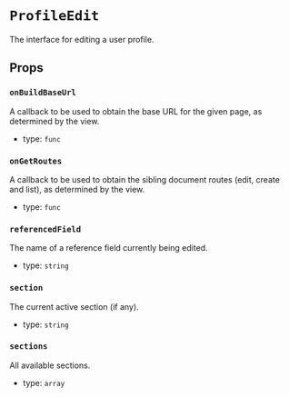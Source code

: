 `ProfileEdit`
=============

The interface for editing a user profile.

Props
-----

### `onBuildBaseUrl`

A callback to be used to obtain the base URL for the given page, as
determined by the view.

- type: `func`


### `onGetRoutes`

A callback to be used to obtain the sibling document routes (edit, create and list), as
determined by the view.

- type: `func`


### `referencedField`

The name of a reference field currently being edited.

- type: `string`


### `section`

The current active section (if any).

- type: `string`


### `sections`

All available sections.

- type: `array`

